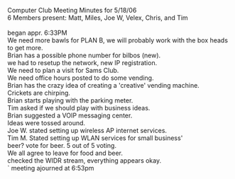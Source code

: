 Computer Club Meeting Minutes for 5/18/06<br>
6 Members present: Matt, Miles, Joe W, Velex, Chris, and Tim<br>
<br>
began appr. 6:33PM<br>
We need more bawls for PLAN B, we will probably work with the box heads to get more.<br>
Brian has a possible phone number for bilbos (new).<br>
we had to resetup the network, new IP registration.<br>
We need to plan a visit for Sams Club.<br>
We need office hours posted to do some vending.<br>
Brian has the crazy idea of creating a 'creative' vending machine.<br>
Crickets are chirping.<br>
Brian starts playing with the parking meter.<br>
Tim asked if we should play with business ideas.<br>
Brian suggested a VOIP messaging center.<br>
Ideas were tossed around.<br>
Joe W. stated setting up wireless AP internet services.<br>
Tim M. Stated setting up WLAN services for small business'<br>
beer? vote for beer. 5 out of 5 voting.<br>
We all agree to leave for food and beer.<br>
checked the WIDR stream, everything appears okay.<br>`
meeting ajourned at 6:53pm<br>
